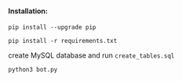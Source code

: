 #### Installation:

`pip install --upgrade pip`

`pip install -r requirements.txt`

create MySQL database and run `create_tables.sql`

`python3 bot.py`


